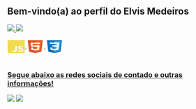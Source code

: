 ## Bem-vindo(a) ao perfil do Elvis Medeiros

 <div>
   <a href="https://github.com/ElvisDev26">
   <img height="180em" src="https://github-readme-stats.vercel.app/api?username=ElvisDev26&show_icons=true&theme=tokyonight&include_all_commits=true&count_private=true"/>
   <img height="180em" src="https://github-readme-stats.vercel.app/api/top-langs/?username=ElvisDev26&layout=compact&langs_count=6&theme=tokyonight"/>
</div>
    
<div style="display: inline_block"><br>
  <img align="center" alt="Js" height="30" width="40" src="https://raw.githubusercontent.com/devicons/devicon/master/icons/javascript/javascript-plain.svg">
  <img align="center" alt="HTML" height="30" width="40" src="https://raw.githubusercontent.com/devicons/devicon/master/icons/html5/html5-original.svg">
  <img align="center" alt="CSS" height="30" width="40" src="https://raw.githubusercontent.com/devicons/devicon/master/icons/css3/css3-original.svg">
</div>
 
<br>
 
### Segue abaixo as redes sociais de contado e outras informações!
 
<div> 
  <a href="https://www.instagram.com/elvis_medeiros737/" target="_blank"><img src="https://img.shields.io/badge/-Instagram-%23E4405F?style=for-the-badge&logo=instagram&logoColor=pink" target="_blank"></a>
 <a href="https://github.com/ElvisDev26" target="_blank"><img src="https://img.shields.io/badge/Discord-7289DA?style=for-the-badge&logo=discord&logoColor=blue" target="_blank"></a> 
</div>
